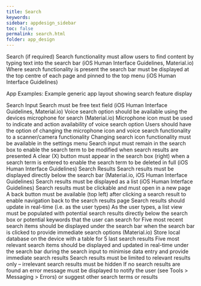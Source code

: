 ```yaml
---
title: Search 
keywords:
sidebar: appdesign_sidebar
toc: false
permalink: search.html
folder: app_design 
---
```


Search (if required)
Search functionality must allow users to find content by typing text into the search bar (iOS Human Interface Guidelines, Material.io)
Where search functionality is present the search bar must be displayed at the top centre of each page and pinned to the top menu (iOS Human Interface Guidelines)

App Examples:
Example generic app layout showing search feature display

Search Input
Search must be free text field (iOS Human Interface Guidelines, Material.io)
Voice search option should be available using the devices microphone for search (Material.io)
Microphone icon must be used to indicate and action availability of voice search option
Users should have the option of changing the microphone icon and voice search functionality to a scanner/camera functionality
Changing search icon functionality must be available in the settings menu
Search input must remain in the search box to enable the search term to be modified when search results are presented
A clear (X) button must appear in the search box (right) when a search term is entered to enable the search term to be deleted in full (iOS Human Interface Guidelines)
Search Results
Search results must be displayed directly below the search bar (Material.io, iOS Human Interface Guidelines)
Search results must be displayed as a list (iOS Human Interface Guidelines)
Search results must be clickable and must open in a new page
A back button must be available (top left) after clicking a search result to enable navigation back to the search results page
Search results should update in real-time (i.e. as the user types)
As the user types, a list view must be populated with potential search results directly below the search box or potential keywords that the user can search for
Five most recent search items should be displayed under the search bar when the search bar is clicked to provide immediate search options (Material.io)
Store local database on the device with a table for 5 last search results
Five most relevant search items should be displayed and updated in real-time under the search bar during the search input to minimise data entry and provide immediate search results
Search results must be limited to relevant results only – irrelevant search results must be hidden
If no search results are found an error message must be displayed to notify the user (see Tools > Messaging > Errors) or suggest other search terms or results